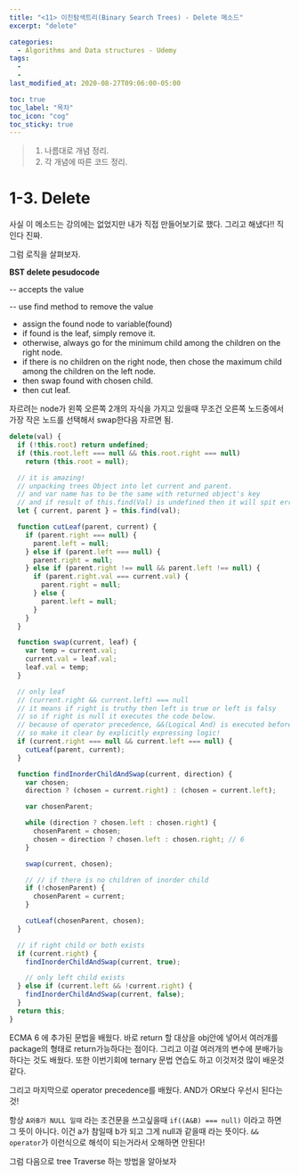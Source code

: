```yaml
---
title: "<11> 이진탐색트리(Binary Search Trees) - Delete 메소드"
excerpt: "delete"

categories:
  - Algorithms and Data structures - Udemy
tags:
  -
  -
last_modified_at: 2020-08-27T09:06:00-05:00

toc: true
toc_label: "목차"
toc_icon: "cog"
toc_sticky: true
---
```


> 1. 나름대로 개념 정리.
> 2. 각 개념에 따른 코드 정리.

# 1-3. Delete

사실 이 메소드는 강의에는 없었지만 내가 직접 만들어보기로 했다. 그리고 해냈다!! 직인다 진짜.

그럼 로직을 살펴보자.

**BST delete pesudocode**

-- accepts the value

-- use find method to remove the value

- assign the found node to variable(found)
- if found is the leaf, simply remove it.
- otherwise, always go for the minimum child among the children on the right node.
- if there is no children on the right node, then chose the maximum child among the children on the left node.
- then swap found with chosen child.
- then cut leaf.

자르려는 node가 왼쪽 오른쪽 2개의 자식을 가지고 있을때 무조건 오른쪽 노드중에서 가장 작은 노드를 선택해서 swap한다음 자르면 됨.

```javascript
delete(val) {
  if (!this.root) return undefined;
  if (this.root.left === null && this.root.right === null)
    return (this.root = null);

  // it is amazing!
  // unpacking trees Object into let current and parent.
  // and var name has to be the same with returned object's key
  // and if result of this.find(Val) is undefined then it will spit error as it can't put undefined into {var}
  let { current, parent } = this.find(val);

  function cutLeaf(parent, current) {
    if (parent.right === null) {
      parent.left = null;
    } else if (parent.left === null) {
      parent.right = null;
    } else if (parent.right !== null && parent.left !== null) {
      if (parent.right.val === current.val) {
        parent.right = null;
      } else {
        parent.left = null;
      }
    }
  }

  function swap(current, leaf) {
    var temp = current.val;
    current.val = leaf.val;
    leaf.val = temp;
  }

  // only leaf
  // (current.right && current.left) === null
  // it means if right is truthy then left is true or left is falsy
  // so if right is null it executes the code below.
  // because of operator precedence, &&(Logical And) is executed before '||'
  // so make it clear by explicitly expressing logic!
  if (current.right === null && current.left === null) {
    cutLeaf(parent, current);
  }

  function findInorderChildAndSwap(current, direction) {
    var chosen;
    direction ? (chosen = current.right) : (chosen = current.left);

    var chosenParent;

    while (direction ? chosen.left : chosen.right) {
      chosenParent = chosen;
      chosen = direction ? chosen.left : chosen.right; // 6
    }

    swap(current, chosen);

    // // if there is no children of inorder child
    if (!chosenParent) {
      chosenParent = current;
    }

    cutLeaf(chosenParent, chosen);
  }

  // if right child or both exists
  if (current.right) {
    findInorderChildAndSwap(current, true);

    // only left child exists
  } else if (current.left && !current.right) {
    findInorderChildAndSwap(current, false);
  }
  return this;
}
```

ECMA 6 에 추가된 문법을 배웠다. 바로 return 할 대상을 obj안에 넣어서 여러개를 package의 형태로 return가능하다는 점이다. 그리고 이걸 여러개의 변수에 분배가능하다는 것도 배웠다. 또한 이번기회에 ternary 문법 연습도 하고 이것저것 많이 배운것 같다.

그리고 마지막으로 operator precedence를 배웠다. AND가 OR보다 우선시 된다는 것!

항상 `A와B가 NULL 일때` 라는 조건문을 쓰고싶을때 `if((A&B) === null)` 이라고 하면 그 뜻이 아니다. 이건 a가 참일때 b가 되고 그게 null과 같을때 라는 뜻이다. `&& operator`가 이런식으로 해석이 되는거라서 오해하면 안된다!

그럼 다음으로 tree Traverse 하는 방법을 알아보자
